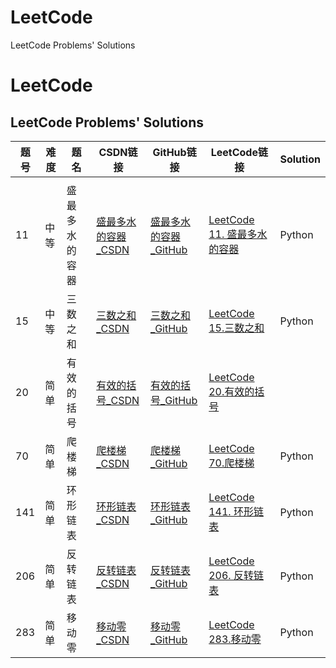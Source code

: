 # LeetCode
LeetCode Problems' Solutions
# LeetCode
LeetCode Problems' Solutions
-----------------------------
| 题号  |难度|题名|  CSDN链接  |GitHub链接 | LeetCode链接 |  Solution  | 
| ----|-----|--------|-----|-----| ----|-------|
|  | | |[]() |[]() |[]() | |
|11|中等|盛最多水的容器|[盛最多水的容器_CSDN](https://blog.csdn.net/leacock1991/article/details/100905274)|[盛最多水的容器_GitHub](https://github.com/lichangke/LeetCode/tree/master/11.%20Container%20With%20Most%20Water)|[LeetCode 11. 盛最多水的容器](https://leetcode-cn.com/problems/container-with-most-water/)| Python |
|15|中等|三数之和|[三数之和_CSDN](https://blog.csdn.net/leacock1991/article/details/103625409) |[三数之和_GitHub](https://github.com/lichangke/LeetCode/tree/master/15.%203Sum) |[LeetCode 15.三数之和](https://leetcode-cn.com/problems/3sum/) |Python|
|20 | 简单|有效的括号 |[有效的括号_CSDN](https://blog.csdn.net/leacock1991/article/details/101467113) |[有效的括号_GitHub](https://github.com/lichangke/LeetCode/tree/master/20.%20Valid%20Parentheses) |[LeetCode 20.有效的括号](https://leetcode-cn.com/problems/valid-parentheses/) | |
|70|简单|爬楼梯|[爬楼梯_CSDN](https://blog.csdn.net/leacock1991/article/details/103040312) | [爬楼梯_GitHub](https://github.com/lichangke/LeetCode/tree/master/70.%20Climbing%20Stairs)| [LeetCode 70.爬楼梯](https://leetcode-cn.com/problems/climbing-stairs/)| Python |
| 141 |简单 | 环形链表|[环形链表_CSDN](https://blog.csdn.net/leacock1991/article/details/101467121) |[环形链表_GitHub](https://github.com/lichangke/LeetCode/tree/master/141.%20Linked%20List%20Cycle) |[LeetCode 141. 环形链表](https://leetcode-cn.com/problems/linked-list-cycle/) |Python |
|206|简单 | 反转链表|[反转链表_CSDN](https://blog.csdn.net/leacock1991/article/details/103649206) |[反转链表_GitHub](https://github.com/lichangke/LeetCode/tree/master/206.%20Reverse%20Linked%20List) |[LeetCode 206. 反转链表](https://leetcode-cn.com/problems/reverse-linked-list/) | Python|
|283 |简单|移动零| [移动零_CSDN](https://blog.csdn.net/leacock1991/article/details/103040147) | [移动零_GitHub](https://github.com/lichangke/LeetCode/tree/master/283.%20Move%20Zeroes) | [LeetCode 283.移动零](https://leetcode-cn.com/problems/move-zeroes/ )| Python |
